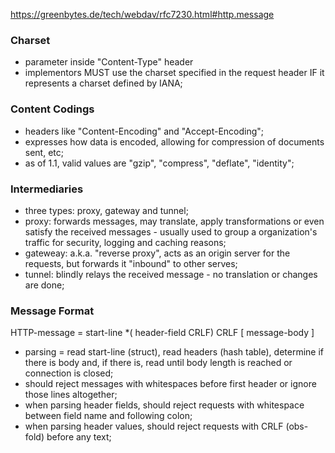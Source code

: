 https://greenbytes.de/tech/webdav/rfc7230.html#http.message

### Charset
- parameter inside "Content-Type" header
- implementors MUST use the charset specified in the request header IF it represents a charset defined by IANA;

### Content Codings
- headers like "Content-Encoding" and "Accept-Encoding";
- expresses how data is encoded, allowing for compression of documents sent, etc;
- as of 1.1, valid values are "gzip", "compress", "deflate", "identity";

### Intermediaries
- three types: proxy, gateway and tunnel;
- proxy: forwards messages, may translate, apply transformations or even satisfy the received messages - usually used to group a organization's traffic for security, logging and caching reasons;
- gateweay: a.k.a. "reverse proxy", acts as an origin server for the requests, but forwards it "inbound" to other serves;
- tunnel: blindly relays the received message - no translation or changes are done;

### Message Format
HTTP-message =	start-line
				*( header-field CRLF)
				CRLF
				[ message-body ]

- parsing = read start-line (struct), read headers (hash table), determine if there is body and, if there is, read until body length is reached or connection is closed;
- should reject messages with whitespaces before first header or ignore those lines altogether;
- when parsing header fields, should reject requests with whitespace between field name and following colon;
- when parsing header values, should reject requests with CRLF (obs-fold) before any text;
